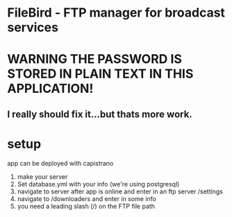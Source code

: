 # FileBird - FTP manager for broadcast services

# WARNING THE PASSWORD IS STORED IN PLAIN TEXT IN THIS APPLICATION!
## I really should fix it...but thats more work.

# setup

app can be deployed with capistrano

1. make your server
2. Set database.yml with your info (we're using postgresql)
3. navigate to server after app is online and enter in an ftp server /settings
4. navigate to /downloaders and enter in some info
  1. you need a leading slash (/) on the FTP file path
